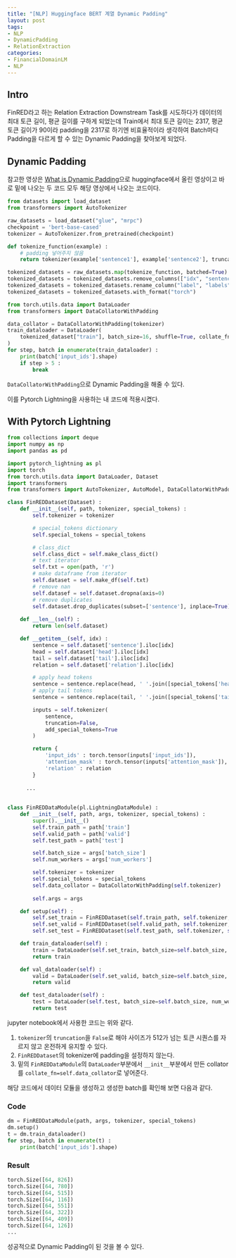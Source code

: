 ```yaml
---
title: "[NLP] Huggingface BERT 계열 Dynamic Padding"
layout: post
tags:
- NLP
- DynamicPadding
- RelationExtraction
categories:
- FinancialDomainLM
- NLP
---
```


## Intro
FinRED라고 하는 Relation Extraction Downstream Task를 시도하다가 데이터의 최대 토큰 길이, 평균 길이를 구하게 되었는데 Train에서 최대 토큰 길이는 2317, 평균 토큰 길이가 90이라 padding을 2317로 하기엔 비효율적이라 생각하여 Batch마다 Padding을 다르게 할 수 있는 Dynamic Padding을 찾아보게 되었다.

## Dynamic Padding
참고한 영상은 [What is Dynamic Padding](https://www.youtube.com/watch?v=7q5NyFT8REg)으로 huggingface에서 올린 영상이고 바로 밑에 나오는 두 코드 모두 해당 영상에서 나오는 코드이다.

```python
from datasets import load_dataset
from transformers import AutoTokenizer

raw_datasets = load_dataset("glue", "mrpc")
checkpoint = 'bert-base-cased'
tokenizer = AutoTokenizer.from_pretrained(checkpoint)

def tokenize_function(example) :
    # padding 넣어주지 않음
    return tokenizer(example['sentence1'], example['sentence2'], truncation=True)

tokenized_datasets = raw_datasets.map(tokenize_function, batched=True)
tokenized_datasets = tokenized_datasets.remove_columns(["idx", "sentence1", "sentence2"])
tokenized_datasets = tokenized_datasets.rename_column("label", "labels")
tokenized_datasets = tokenized_datasets.with_format("torch")
```

```python
from torch.utils.data import DataLoader
from transformers import DataCollatorWithPadding

data_collator = DataCollatorWithPadding(tokenizer)
train_dataloader = DataLoader(
    tokenized_dataset["train"], batch_size=16, shuffle=True, collate_fn=data_collator
)
for step, batch in enumerate(train_dataloader) :
    print(batch['input_ids'].shape)
    if step > 5 :
        break
```
`DataCollatorWithPadding`으로 Dynamic Padding을 해줄 수 있다.

이를 Pytorch Lightning을 사용하는 내 코드에 적용시켰다.

## With Pytorch Lightning
```python
from collections import deque
import numpy as np
import pandas as pd

import pytorch_lightning as pl
import torch
from torch.utils.data import DataLoader, Dataset
import transformers
from transformers import AutoTokenizer, AutoModel, DataCollatorWithPadding

class FinREDDataset(Dataset) :
    def __init__(self, path, tokenizer, special_tokens) :
        self.tokenizer = tokenizer

        # special_tokens dictionary
        self.special_tokens = special_tokens

        # class_dict
        self.class_dict = self.make_class_dict()
        # text iterator
        self.txt = open(path, 'r')
        # make dataframe from iterator
        self.dataset = self.make_df(self.txt)
        # remove nan 
        self.datasef = self.dataset.dropna(axis=0)
        # remove duplicates
        self.dataset.drop_duplicates(subset=['sentence'], inplace=True)
    
    def __len__(self) :
        return len(self.dataset)

    def __getitem__(self, idx) :
        sentence = self.dataset['sentence'].iloc[idx]
        head = self.dataset['head'].iloc[idx]
        tail = self.dataset['tail'].iloc[idx]
        relation = self.dataset['relation'].iloc[idx]

        # apply head tokens
        sentence = sentence.replace(head, ' '.join([special_tokens['head_start'], head, special_tokens['head_end']]))
        # apply tail tokens
        sentence = sentence.replace(tail, ' '.join([special_tokens['tail_start'], tail, special_tokens['tail_end']]))

        inputs = self.tokenizer(
            sentence,
            truncation=False,
            add_special_tokens=True
        )

        return {
            'input_ids' : torch.tensor(inputs['input_ids']),
            'attention_mask' : torch.tensor(inputs['attention_mask']),
            'relation' : relation
        }
    
	  ...
		
		
class FinREDDataModule(pl.LightningDataModule) :
    def __init__(self, path, args, tokenizer, special_tokens) :
        super().__init__()
        self.train_path = path['train']
        self.valid_path = path['valid']
        self.test_path = path['test']

        self.batch_size = args['batch_size']
        self.num_workers = args['num_workers']

        self.tokenizer = tokenizer
        self.special_tokens = special_tokens
        self.data_collator = DataCollatorWithPadding(self.tokenizer)
        
        self.args = args

    def setup(self) :
        self.set_train = FinREDDataset(self.train_path, self.tokenizer, self.special_tokens)
        self.set_valid = FinREDDataset(self.valid_path, self.tokenizer, self.special_tokens)
        self.set_test = FinREDDataset(self.test_path, self.tokenizer, self.special_tokens)

    def train_dataloader(self) :
        train = DataLoader(self.set_train, batch_size=self.batch_size, num_workers=self.num_workers, collate_fn=self.data_collator, shuffle=True)
        return train

    def val_dataloader(self) :
        valid = DataLoader(self.set_valid, batch_size=self.batch_size, num_workers=self.num_workers, collate_fn=self.data_collator)
        return valid

    def test_dataloader(self) :
        test = DataLoader(self.test, batch_size=self.batch_size, num_workers=self.num_workers, collate_fn=self.data_collator)
        return test
```


jupyter notebook에서 사용한 코드는 위와 같다.

1. `tokenizer`의 `truncation`을 `False`로 해야 사이즈가 512가 넘는 토큰 시퀀스를 자르지 않고 온전하게 유지할 수 있다.
2. `FinREDDataset`의 tokenizer에 padding을 설정하지 않는다.
3. 밑의 `FinREDDataModule`의 `DataLoader`부분에서 `__init__`부분에서 만든 collator를 `collate_fn=self.data_collator`로 넣어준다.


해당 코드에서 데이터 모듈을 생성하고 생성한 batch를 확인해 보면 다음과 같다.

### Code

```python
dm = FinREDDataModule(path, args, tokenizer, special_tokens)
dm.setup()
t = dm.train_dataloader()
for step, batch in enumerate(t) :
    print(batch['input_ids'].shape)
```

### Result
```python
torch.Size([64, 826])
torch.Size([64, 780])
torch.Size([64, 515])
torch.Size([64, 116])
torch.Size([64, 551])
torch.Size([64, 322])
torch.Size([64, 409])
torch.Size([64, 126])
...
```

성공적으로 Dynamic Padding이 된 것을 볼 수 있다.

